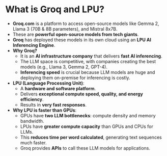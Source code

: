 # What is Groq and LPU?

*   **Groq.com** is a platform to access open-source models like Gemma 2, Llama 3 (70B & 8B parameters), and Mistral 8x7B.
*   These are **powerful open-source models from tech giants**.
*   **Groq** has deployed these models in its own cloud using an **LPU AI Inferencing Engine**.
*   **Why Groq?**
    *   It is an **AI infrastructure company** that delivers **fast AI inferencing**.
    *   The LLM space is competitive, with companies creating the best models (e.g., Llama 3, Gemma 2, GPT-4).
    *   **Inferencing speed** is crucial because LLM models are huge and deploying them on-premise for inferencing is costly.
*   **LPU (Language Processing Unit)**:
    *   A **hardware and software platform**.
    *   Delivers **exceptional compute speed, quality, and energy efficiency**.
    *   Results in **very fast responses**.
*   **Why LPU is faster than GPUs**:
    *   GPUs have **two LLM bottlenecks**: compute density and memory bandwidth.
    *   LPUs have **greater compute capacity** than GPUs and CPUs for LLMs.
    *   This **reduces time per word calculated**, generating text sequences much faster.
    *   Groq provides **APIs** to call these LLM models for applications.